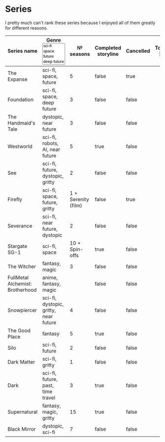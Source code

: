 # Series

I pretty much can't rank these series because I enjoyed all of them greatly for different reasons.

<table><thead><tr><th width="182">Series name</th><th width="178">Genre<select multiple><option value="eFhYmA8pg1mg" label="sci-fi" color="blue"></option><option value="XQMG89LSed0s" label="space" color="blue"></option><option value="RzlgAUrYCrPR" label="future" color="blue"></option><option value="LDy7jSuNmyyo" label="deep future" color="blue"></option><option value="1UQYm7Wc4IWX" label="dystopic" color="blue"></option><option value="MXcg9M9vUjJi" label="fantasy" color="blue"></option><option value="8IrYT9ego6C1" label="magic" color="blue"></option><option value="Ev2v0bOvjPOr" label="gritty" color="blue"></option><option value="u418H7X0veUh" label="past" color="blue"></option><option value="KzNDseQH4MBv" label="time travel" color="blue"></option><option value="bIRTvs0Ja8VD" label="robots" color="blue"></option><option value="lGodiWo74Bzo" label="AI" color="blue"></option><option value="Su72fijiUDjw" label="near future" color="blue"></option><option value="CuperrRLswwA" label="anime" color="blue"></option></select></th><th>№ seasons</th><th data-type="checkbox">Completed storyline</th><th data-type="checkbox">Cancelled</th><th data-hidden>Topics<select></select></th></tr></thead><tbody><tr><td>The Expanse</td><td><span data-option="eFhYmA8pg1mg">sci-fi, </span><span data-option="XQMG89LSed0s">space, </span><span data-option="RzlgAUrYCrPR">future</span></td><td>5</td><td>false</td><td>true</td><td></td></tr><tr><td>Foundation</td><td><span data-option="eFhYmA8pg1mg">sci-fi, </span><span data-option="XQMG89LSed0s">space, </span><span data-option="LDy7jSuNmyyo">deep future</span></td><td>3</td><td>false</td><td>false</td><td></td></tr><tr><td>The Handmaid's Tale</td><td><span data-option="1UQYm7Wc4IWX">dystopic, </span><span data-option="Su72fijiUDjw">near future</span></td><td>3</td><td>false</td><td>false</td><td></td></tr><tr><td>Westworld</td><td><span data-option="eFhYmA8pg1mg">sci-fi, </span><span data-option="bIRTvs0Ja8VD">robots, </span><span data-option="lGodiWo74Bzo">AI, </span><span data-option="Su72fijiUDjw">near future</span></td><td>5</td><td>true</td><td>false</td><td></td></tr><tr><td>See</td><td><span data-option="eFhYmA8pg1mg">sci-fi, </span><span data-option="RzlgAUrYCrPR">future, </span><span data-option="1UQYm7Wc4IWX">dystopic, </span><span data-option="Ev2v0bOvjPOr">gritty</span></td><td>2</td><td>false</td><td>false</td><td></td></tr><tr><td>Firefly</td><td><span data-option="eFhYmA8pg1mg">sci-fi, </span><span data-option="XQMG89LSed0s">space, </span><span data-option="RzlgAUrYCrPR">future, </span><span data-option="Ev2v0bOvjPOr">gritty</span></td><td>1 + Serenity (film)</td><td>false</td><td>true</td><td></td></tr><tr><td>Severance</td><td><span data-option="eFhYmA8pg1mg">sci-fi, </span><span data-option="Su72fijiUDjw">near future, </span><span data-option="1UQYm7Wc4IWX">dystopic</span></td><td>2</td><td>false</td><td>false</td><td></td></tr><tr><td>Stargate SG-1</td><td><span data-option="eFhYmA8pg1mg">sci-fi, </span><span data-option="XQMG89LSed0s">space</span></td><td>10 + Spin-offs</td><td>true</td><td>false</td><td></td></tr><tr><td>The Witcher</td><td><span data-option="MXcg9M9vUjJi">fantasy, </span><span data-option="8IrYT9ego6C1">magic</span></td><td>3</td><td>false</td><td>false</td><td></td></tr><tr><td>FullMetal Alchemist: Brotherhood</td><td><span data-option="CuperrRLswwA">anime, </span><span data-option="MXcg9M9vUjJi">fantasy, </span><span data-option="8IrYT9ego6C1">magic</span></td><td></td><td>false</td><td>false</td><td></td></tr><tr><td>Snowpiercer</td><td><span data-option="eFhYmA8pg1mg">sci-fi, </span><span data-option="1UQYm7Wc4IWX">dystopic, </span><span data-option="Ev2v0bOvjPOr">gritty, </span><span data-option="Su72fijiUDjw">near future</span></td><td>4</td><td>false</td><td>false</td><td></td></tr><tr><td>The Good Place</td><td><span data-option="MXcg9M9vUjJi">fantasy</span></td><td>5</td><td>true</td><td>false</td><td></td></tr><tr><td>Silo</td><td><span data-option="eFhYmA8pg1mg">sci-fi, </span><span data-option="RzlgAUrYCrPR">future</span></td><td>2</td><td>false</td><td>false</td><td></td></tr><tr><td>Dark Matter</td><td><span data-option="eFhYmA8pg1mg">sci-fi, </span><span data-option="Ev2v0bOvjPOr">gritty</span></td><td>1</td><td>false</td><td>false</td><td></td></tr><tr><td>Dark</td><td><span data-option="eFhYmA8pg1mg">sci-fi, </span><span data-option="RzlgAUrYCrPR">future, </span><span data-option="u418H7X0veUh">past, </span><span data-option="KzNDseQH4MBv">time travel</span></td><td>3</td><td>true</td><td>false</td><td></td></tr><tr><td>Supernatural</td><td><span data-option="MXcg9M9vUjJi">fantasy, </span><span data-option="8IrYT9ego6C1">magic, </span><span data-option="Ev2v0bOvjPOr">gritty</span></td><td>15</td><td>true</td><td>false</td><td></td></tr><tr><td>Black Mirror</td><td><span data-option="1UQYm7Wc4IWX">dystopic, </span><span data-option="eFhYmA8pg1mg">sci-fi</span></td><td>7</td><td>false</td><td>false</td><td></td></tr></tbody></table>

